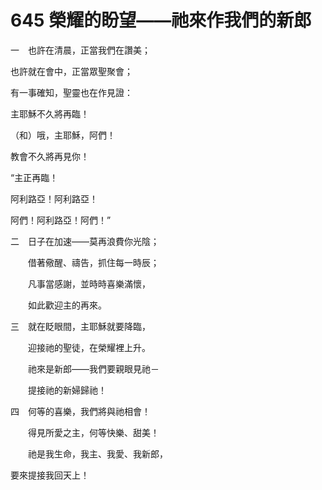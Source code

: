 # 645 榮耀的盼望——祂來作我們的新郎

一　也許在清晨，正當我們在讚美；

也許就在會中，正當眾聖聚會；

有一事確知，聖靈也在作見證：

主耶穌不久將再臨！

（和）哦，主耶穌，阿們！

教會不久將再見你！

“主正再臨！

阿利路亞！阿利路亞！

阿們！阿利路亞！阿們！”

二　日子在加速——莫再浪費你光陰；

　　借著儆醒、禱告，抓住每一時辰；

　　凡事當感謝，並時時喜樂滿懷，

　　如此歡迎主的再來。

三　就在眨眼間，主耶穌就要降臨，

　　迎接祂的聖徒，在榮耀裡上升。

　　祂來是新郎——我們要親眼見祂－

　　提接祂的新婦歸祂！

四　何等的喜樂，我們將與祂相會！

　　得見所愛之主，何等快樂、甜美！

　　祂是我生命，我主、我愛、我新郎，

要來提接我回天上！

